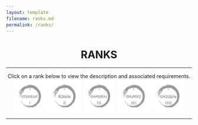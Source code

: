 ```yaml
---
layout: template
filename: ranks.md
permalink: /ranks/
---
```

<center> <h1> RANKS </h1> </center>
<hr>

<center>
Click on a rank below to view the description and associated requirements.
 
<img id="studentrank" onclick="clickstudent();" src="/OSINTStudentLogo2.svg" width="90" height="90" onmouseover="hoverstudentrank();" onmouseout="unhoverstudentrank();"  alt="Student"/> 

<img id="roninrank" onclick="clickronin();"   src="/OSINTRONINLogo2.svg" width="90" height="90" onmouseover="hoverroninrank();" onmouseout="unhoverroninrank();" alt="Ronin"/>

<img id="samurairank" onclick="clicksamurai();" src="/OSINTSamuraiLogo2.svg" width="90" height="90" onmouseover="hoversamurairank();" onmouseout="unhoversamurairank();" alt="Samurai"/>

<img id="daimyorank" onclick="clickdaimyo();" src="/OSINTDaimyoLogo2.svg" width="90" height="90" onmouseover="hoverdaimyorank();" onmouseout="unhoverdaimyorank();" alt="Daimyo"/>

<img id="shogunrank" onclick="clickshogun();" src="/OSINTShogunLogo2.svg" width="90" height="90" onmouseover="hovershogunrank();" onmouseout="unhovershogunrank();" alt="Shogun"/>
</center>
<hr>

<div id="chosenrank"> </div>

<script>
 
 var count = 0;
 
function hoverstudentrank() 
{
  document.getElementById("studentrank").src = "/OSINTStudentLogo.svg";
}

function unhoverstudentrank() 
{
   if (count!=1) 
   {
    document.getElementById("studentrank").src = "/OSINTStudentLogo2.svg";
   } 
}

function hoverroninrank() 
{
  document.getElementById("roninrank").src = "/OSINTRONINLogo.svg";
}

function unhoverroninrank() 
{
   if (count!=2) 
   {
    document.getElementById("roninrank").src = "/OSINTRONINLogo2.svg";
   } 
}

function hoversamurairank() 
{
  document.getElementById("samurairank").src = "/OSINTSamuraiLogo.svg";
}

function unhoversamurairank() 
{
   if (count!=3) 
   {
    document.getElementById("samurairank").src = "/OSINTSamuraiLogo2.svg";
   } 
}

function hoverdaimyorank() 
{
  document.getElementById("daimyorank").src = "/OSINTDaimyoLogo.svg";
}

function unhoverdaimyorank() 
{
   if (count!=4) 
   {
    document.getElementById("daimyorank").src = "/OSINTDaimyoLogo2.svg";
   } 
}

function hovershogunrank() 
{
  document.getElementById("shogunrank").src = "/OSINTShogunLogo.svg";
}

function unhovershogunrank() 
{
   if (count!=5) 
   {
    document.getElementById("shogunrank").src = "/OSINTShogunLogo2.svg";
   } 
}

function clickstudent()
 {
  count = 1;
 
  document.getElementById("chosenrank").innerHTML =`<h3>Rank Description</h3>Student is the first rank on your journey to becoming a better OSINT practitioner. Users in this level should be somewhat familiar with OSINT terms and methodology, if not, they are highly recommended to do research either on their own or via the Resources link to the left. At this level, users are being introduced to the different categories of challenges that are designed to strengthen their OSINT skills, particularly writing, verbal communication, and investigation. There is no minimum amount of time required before obtaining this rank.<br><br>

In order to obtain this rank, you must submit a rank up <a href="https://www.osintdojo.com/rankuprequest/">request</a> to the OSINT Dojo with proof that you have completed all of the Rank Requirements listed below. You may use any previously completed work to meet the challenge requirements for this rank. <br> <br>

<h3>Rank Requirements</h3>
<b>1:</b> Participate in an OSINT CTF<br>
<b>2:</b> Attempt 2 OSINT challenges or quizzes of any kind<br>
<b>3:</b> Create and share a 2-minute video showcasing the steps you took to solve a previous OSINT challenge<br>
<b>4:</b> Write and publish an article, tweet, or blog post of at least 250 words showcasing steps you took to solve a previous OSINT challenge<br>
<b>5:</b> Introduce yourself to the OSINT community and let others know you are ready to learn by including the hashtag #OSINTDOJO`

  document.getElementById("studentrank").src = "/OSINTStudentLogo.svg";
  document.getElementById("roninrank").src = "/OSINTRONINLogo2.svg";
  document.getElementById("samurairank").src = "/OSINTSamuraiLogo2.svg";
  document.getElementById("daimyorank").src = "/OSINTDaimyoLogo2.svg";
  document.getElementById("shogunrank").src = "/OSINTShogunLogo2.svg";  
 }
 
 function clickronin()
 {
 
   count = 2;
   document.getElementById("chosenrank").innerHTML =`<h3>Rank Description</h3>Ronin is the second level within the OSINT Dojo. Those performing at the Ronin rank should be familiar with basic OSINT techniques and terms, and should be comfortable with searching for solutions to anything that they do not immediately understand. Users in this level will see their challenges increase in difficulty and they will be expected to perform at a slightly higher level than they did in the Student rank. Challenges in this level shift from simply trying different challenges, to performing them successfully. Similar to the Student rank, challenges in the Ronin level heavily revolve around performing simple OSINT challenges and then using that experience to provide video or written products. Users must spend a minimum of 1 month in the Student level before applying for the Ronin rank.<br><br>

In order to obtain this rank, you must you must submit a rank up <a href="https://www.osintdojo.com/rankuprequest/">request</a> to the OSINT Dojo with proof that you have completed all of the Rank Requirements listed below. You may only use work completed while holding the Student level to meet the challenge requirements for this rank.<br> <br>

<h3>Rank Requirements</h3>
<b>1:</b> Rank in the top 75% of competitors or teams in an OSINT CTF<br>
<b>2:</b> Attempt 1 non-Geolocation-Based OSINT Challenge<br>
<b>3:</b> Create a 4-minute video showcasing any OSINT topic<br>
<b>4:</b> Write and publish an article, tweet, or blog post of at least 250 words showcasing steps you took to solve a previous OSINT challenge<br>
<b>5:</b> Find a new or recent OSINT article, technique, code repository, etc and share it with the OSINT Dojo community so we can add it to our resources list`

  document.getElementById("studentrank").src = "/OSINTStudentLogo2.svg";
  document.getElementById("roninrank").src = "/OSINTRONINLogo.svg";
  document.getElementById("samurairank").src = "/OSINTSamuraiLogo2.svg";
  document.getElementById("daimyorank").src = "/OSINTDaimyoLogo2.svg";
  document.getElementById("shogunrank").src = "/OSINTShogunLogo2.svg";
 }
 
 function clicksamurai()
 {
 
  count = 3;
   
  document.getElementById("chosenrank").innerHTML =`<h3>Rank Description</h3>The third rank in the OSINT Dojo is Samurai. Users at this level should be familiar with many OSINT techniques, methodologies, and platforms, and may even already have a specialization in one or more areas. Those that reach this level will continue to hone their OSINT skills introduced in the Student and Ronin stages, while simultaneously reducing their reliance on OSINT challenges as prompts for video or writing challenges. The video and writing challenges will also increase in length and users are expected to judge or provide some other form of volunteer assistance for an OSINT CTF to gain experience and learn how others perform the same OSINT tasks, though often using different techniques and methodologies. Users must spend a minimum of 2 months in the Ronin level before applying for the Samurai rank.<br><br>

In order to obtain this rank, you must send a rank up <a href="https://www.osintdojo.com/rankuprequest/">request</a> to the OSINT Dojo with proof that you have completed all of the Rank Requirements listed below. You may only use work completed while holding the Ronin level to meet the challenge requirements for this rank.<br> <br>

<h3>Rank Requirements</h3>
<b>1:</b> Rank in the top 50% of competitors or teams in an OSINT CTF<br>
<b>2:</b> Be the first to successfully answer one OSINT challenge of any type<br>
<b>3:</b> Create a 4-minute video showcasing an OSINT technique or demonstration unrelated to an OSINT challenge<br>
<b>4:</b> Write and publish an article, tweet, or blog post of at least 500 words showcasing steps you took to solve a previous OSINT challenge<br>
<b>5:</b> Judge, or otherwise work as staff for an OSINT CTF`

  document.getElementById("studentrank").src = "/OSINTStudentLogo2.svg";
  document.getElementById("roninrank").src = "/OSINTRONINLogo2.svg";
  document.getElementById("samurairank").src = "/OSINTSamuraiLogo.svg";
  document.getElementById("daimyorank").src = "/OSINTDaimyoLogo2.svg";
  document.getElementById("shogunrank").src = "/OSINTShogunLogo2.svg";
 }
 
 function clickdaimyo()
 {
 
  count = 4;
  document.getElementById("chosenrank").innerHTML =`<h3>Rank Description</h3>Daimyo is the fourth rank in the OSINT Dojo, and the first of the two senior ranks. Users at this level should no longer rely on simple OSINT challenges as a prompt for video or writing challenges, and instead should be looking to share their expertise with others. As part of this requirement, those applying for the Daimyo level are also required to provide some form of mentorship to another OSINT Dojo member at a rank below their own. A Daimyo also should have obtained enough experience to be able to provide commentary, answer questions, or otherwise hold a conversation regarding OSINT in a podcast, webcast, or similar setting. Users must spend a minimum of 4 months in the Samurai level before applying for the Daimyo rank.<br><br>

In order to obtain this rank, you must send a rank up <a href="https://www.osintdojo.com/rankuprequest/">request</a> to the OSINT Dojo with proof that you have completed all of the Rank Requirements listed below. You may only use work completed while holding the Samurai level to meet the challenge requirements for this rank.<br> <br>

<h3>Rank Requirements</h3>
<b>1:</b> Rank in the top 25% of competitors or teams in an OSINT CTF<br>
<b>2:</b> Be the first to successful answer a non-geolocation OSINT challenge<br>
<b>3:</b> Speak as a guest regarding OSINT on a podcast, webcast, or similar<br>
<b>4:</b> Write and publish one OSINT related article, not related to an OSINT challenge that contains at least 500 words<br>
<b>5:</b> Provide mentorship to another OSINT Dojo member of a lower rank`

  document.getElementById("studentrank").src = "/OSINTStudentLogo2.svg";
  document.getElementById("roninrank").src = "/OSINTRONINLogo2.svg";
  document.getElementById("samurairank").src = "/OSINTSamuraiLogo2.svg";
  document.getElementById("daimyorank").src = "/OSINTDaimyoLogo.svg";
  document.getElementById("shogunrank").src = "/OSINTShogunLogo2.svg";
 }
 
 function clickshogun()
 {
 
  count = 5;
  
document.getElementById("chosenrank").innerHTML =`<h3>Rank Description</h3>Shogun is the most senior rank in the traditional path of the OSINT Dojo. Users obtaining this level will have likely already made a significant impact on the OSINT community by this point in their journey. At the Shogun level, users are expected to continue to hone their investigative skills by attempting more difficult challenges and placing higher up in the list of competitors in OSINT CTFs. Those achieving the Shogun level should also have a strong enough technical understanding of several OSINT techniques or methodologies to be able to give a related talk at a virtual or in-person conference as well as create or contribute to an OSINT project at a technical level. Users must spend a minimum of 6 months in the Daimyo level before applying for the Shogun rank.<br><br>

In order to obtain this rank, you must send a rank up <a href="https://www.osintdojo.com/rankuprequest/">request</a> to the OSINT Dojo with proof that you have completed all of the Rank Requirements listed below. You may only use work completed while holding the Daimyo level to meet the challenge requirements for this rank.<br> <br>

<h3>Rank Requirements</h3>
<b>1:</b> Rank in the top 10% of competitors or teams in an OSINT CTF<br>
<b>2:</b> Complete one of Sector35's OSINT quizzes<br>
<b>3:</b> Give an OSINT related presentation at a virtual or in person conference<br>
<b>4:</b> Write and publish one OSINT related article, not related to an OSINT challenge that contains at least 1000 words<br>
<b>5:</b> Create a new, or contribute to an existing, OSINT tool, project, or code repository`

  document.getElementById("studentrank").src = "/OSINTStudentLogo2.svg";
  document.getElementById("roninrank").src = "/OSINTRONINLogo2.svg";
  document.getElementById("samurairank").src = "/OSINTSamuraiLogo2.svg";
  document.getElementById("daimyorank").src = "/OSINTDaimyoLogo2.svg";
  document.getElementById("shogunrank").src = "/OSINTShogunLogo.svg";
 }
            
</script>
